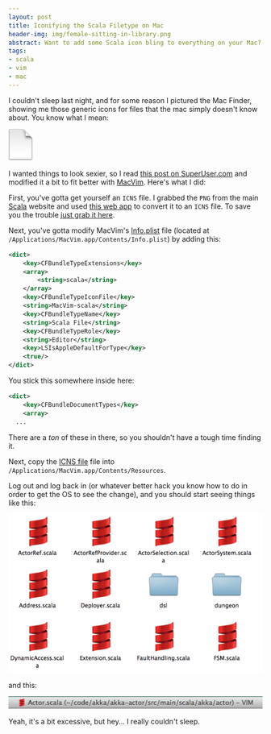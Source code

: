 ```yaml
---
layout: post
title: Iconifying the Scala Filetype on Mac
header-img: img/female-sitting-in-library.png
abstract: Want to add some Scala icon bling to everything on your Mac? Here's how you do it.
tags:
- scala
- vim
- mac
---
```

I couldn't sleep last night, and for some reason I pictured the Mac Finder, showing me those generic icons for files that the mac simply doesn't know about.  You know what I mean:

<img class="unadorned" src="/images/generic_file_type.png" />

I wanted things to look sexier, so I read [this post on SuperUser.com][1] and modified it a bit to fit better with [MacVim][2].  Here's what I did:

First, you've gotta get yourself an `ICNS` file.  I grabbed the `PNG` from the main [Scala][3] website and used [this web app][4] to convert it to an `ICNS` file.  To save you the trouble [just grab it here][5].

Next, you've gotta modify MacVim's [Info.plist][6] file (located at `/Applications/MacVim.app/Contents/Info.plist`) by adding this:

``` xml
<dict>
	<key>CFBundleTypeExtensions</key>
	<array>
		<string>scala</string>
	</array>
	<key>CFBundleTypeIconFile</key>
	<string>MacVim-scala</string>
	<key>CFBundleTypeName</key>
	<string>Scala File</string>
	<key>CFBundleTypeRole</key>
	<string>Editor</string>
	<key>LSIsAppleDefaultForType</key>
	<true/>
</dict>
```

You stick this somewhere inside here:

``` xml
<dict>
	<key>CFBundleDocumentTypes</key>
	<array>
  ...
```

There are a _ton_ of these in there, so you shouldn't have a tough time finding it.

Next, copy the [ICNS file][5] file into `/Applications/MacVim.app/Contents/Resources`.

Log out and log back in (or whatever better hack you know how to do in order to get the OS to see the change), and you should start seeing things like this:

<img src="/images/Scala_icons_in_folder.png"/>

and this:

<img src="/images/Scala_in_MacVim_Bar.png" class="unadorned" />

Yeah, it's a bit excessive, but hey... I really couldn't sleep.

  [1]: http://superuser.com/questions/178316/how-to-set-an-icon-for-a-file-type-on-mac "Basic icon HowTO"
  [2]: https://code.google.com/p/macvim/ "MacVim"
  [3]: http://scala-lang.org/ "Scala"
  [4]: http://iconverticons.com/online/ "ICNS Converter"
  [5]: /images/MacVim-scala.icns "The Scala ICNS file"
  [6]: https://developer.apple.com/library/ios/documentation/general/Reference/InfoPlistKeyReference/Articles/AboutInformationPropertyListFiles.html "Property list file information"
